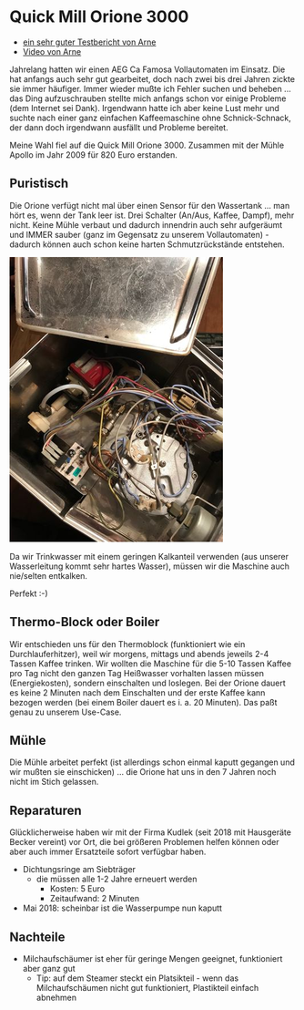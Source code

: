 # Quick Mill Orione 3000

* [ein sehr guter Testbericht von Arne](https://www.coffeeness.de/quickmill-orione-test/)
* [Video von Arne](https://youtu.be/OdZTGzmaKwM)

Jahrelang hatten wir einen AEG Ca Famosa Vollautomaten im Einsatz. Die hat anfangs auch sehr gut gearbeitet, doch nach zwei bis drei Jahren zickte sie immer häufiger. Immer wieder mußte ich Fehler suchen und beheben ... das Ding aufzuschrauben stellte mich anfangs schon vor einige Probleme (dem Internet sei Dank). Irgendwann hatte ich aber keine Lust mehr und suchte nach einer ganz einfachen Kaffeemaschine ohne Schnick-Schnack, der dann doch irgendwann ausfällt und Probleme bereitet.

Meine Wahl fiel auf die Quick Mill Orione 3000. Zusammen mit der Mühle Apollo im Jahr 2009 für 820 Euro erstanden.

## Puristisch

Die Orione verfügt nicht mal über einen Sensor für den Wassertank ... man hört es, wenn der Tank leer ist. Drei Schalter (An/Aus, Kaffee, Dampf), mehr nicht. Keine Mühle verbaut und dadurch innendrin auch sehr aufgeräumt und IMMER sauber (ganz im Gegensatz zu unserem Vollautomaten) - dadurch können auch schon keine harten Schmutzrückstände entstehen.

![Innenleben](images/quickMillOrione3000_innenleben.jpg)

Da wir Trinkwasser mit einem geringen Kalkanteil verwenden (aus unserer Wasserleitung kommt sehr hartes Wasser), müssen wir die Maschine auch nie/selten entkalken.

Perfekt :-)

## Thermo-Block oder Boiler

Wir entschieden uns für den Thermoblock (funktioniert wie ein Durchlauferhitzer), weil wir morgens, mittags und abends jeweils 2-4 Tassen Kaffee trinken. Wir wollten die Maschine für die 5-10 Tassen Kaffee pro Tag nicht den ganzen Tag Heißwasser vorhalten lassen müssen (Energiekosten), sondern einschalten und loslegen. Bei der Orione dauert es keine 2 Minuten nach dem Einschalten und der erste Kaffee kann bezogen werden (bei einem Boiler dauert es i. a. 20 Minuten). Das paßt genau zu unserem Use-Case.

## Mühle

Die Mühle arbeitet perfekt (ist allerdings schon einmal kaputt gegangen und wir mußten sie einschicken) ... die Orione hat uns in den 7 Jahren noch nicht im Stich gelassen.

## Reparaturen

Glücklicherweise haben wir mit der Firma Kudlek (seit 2018 mit Hausgeräte Becker vereint) vor Ort, die bei größeren Problemen helfen können oder aber auch immer Ersatzteile sofort verfügbar haben.

* Dichtungsringe am Siebträger
  * die müssen alle 1-2 Jahre erneuert werden
    * Kosten: 5 Euro
    * Zeitaufwand: 2 Minuten
* Mai 2018: scheinbar ist die Wasserpumpe nun kaputt

## Nachteile

* Milchaufschäumer ist eher für geringe Mengen geeignet, funktioniert aber ganz gut
  * Tip: auf dem Steamer steckt ein Platsikteil - wenn das Milchaufschäumen nicht gut funktioniert, Plastikteil einfach abnehmen